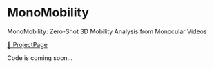 # MonoMobility
MonoMobility: Zero-Shot 3D Mobility Analysis from Monocular Videos

[🔗 ProjectPage](https://monomobility.github.io/MonoMobility/)

Code is coming soon...

